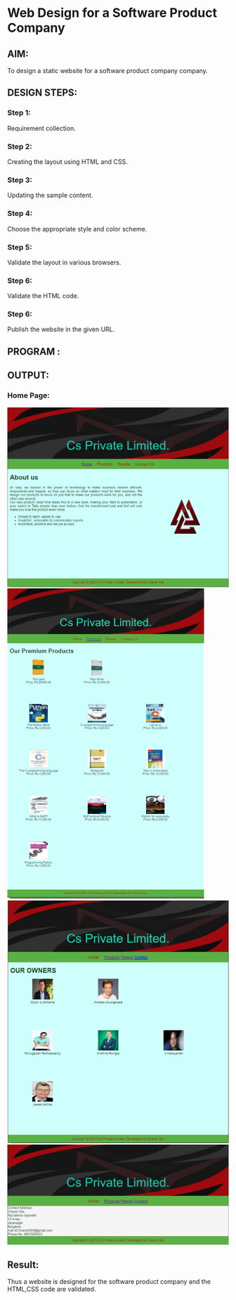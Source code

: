 # Web Design for a Software Product Company

## AIM:

To design a static website for a software product company company.

## DESIGN STEPS:

### Step 1:

Requirement collection.

### Step 2:

Creating the layout using HTML and CSS.

### Step 3:

Updating the sample content.

### Step 4:

Choose the appropriate style and color scheme.

### Step 5:

Validate the layout in various browsers.

### Step 6:

Validate the HTML code.

### Step 6:

Publish the website in the given URL.

## PROGRAM :

## OUTPUT:

### Home Page:

![Home](/images/home.png)
![product](/images/product.png)
![people](/images/people.png)
![contact](/images/contact.png)
## Result:

Thus a website is designed for the software product company and the HTML,CSS code are validated.
